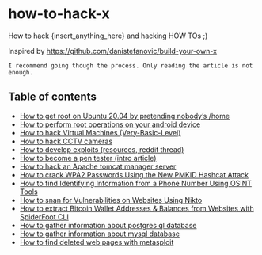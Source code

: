 # how-to-hack-x
How to hack {insert_anything_here} and hacking HOW TOs ;)

Inspired by https://github.com/danistefanovic/build-your-own-x

```
I recommend going though the process. Only reading the article is not enough. 
```

## Table of contents

* [How to get root on Ubuntu 20.04 by pretending nobody’s /home](https://securitylab.github.com/research/Ubuntu-gdm3-accountsservice-LPE)
* [How to perform root operations on your android device](https://mutsinzi.com/installing-sudo-on-android/)
* [How to hack Virtual Machines (Very-Basic-Level)](http://www.hacker.org/hvm/)
* [How to hack CCTV cameras](https://learncctv.com/how-to-hack-cctv-camera/)
* [How to develop exploits (resources, reddit thread)](https://www.reddit.com/r/ExploitDev/comments/fk7kpw/learn_exploit_dev_while_selfisolating/)
* [How to become a pen tester (intro article) ](https://www.corelan.be/index.php/2015/10/13/how-to-become-a-pentester/)
* [How to hack an Apache tomcat manager server](https://www.hackingarticles.in/multiple-ways-to-exploit-tomcat-manager/)
* [How to crack WPA2 Passwords Using the New PMKID Hashcat Attack](https://null-byte.wonderhowto.com/how-to/hack-wi-fi-cracking-wpa2-passwords-using-new-pmkid-hashcat-attack-0189379/)
* [How to find Identifying Information from a Phone Number Using OSINT Tools](https://null-byte.wonderhowto.com/how-to/find-identifying-information-from-phone-number-using-osint-tools-0195472/)
* [How to snan for Vulnerabilities on Websites Using Nikto](https://null-byte.wonderhowto.com/how-to/scan-for-vulnerabilities-any-website-using-nikto-0151729/)
* [How to extract Bitcoin Wallet Addresses & Balances from Websites with SpiderFoot CLI](https://null-byte.wonderhowto.com/how-to/extract-bitcoin-wallet-addresses-balances-from-websites-with-spiderfoot-cli-0238107/)
* [How to gather information about postgres ql database](https://null-byte.wonderhowto.com/how-to/gather-information-postgresql-databases-with-metasploit-0218317/)
* [How to gather information about mysql database](https://null-byte.wonderhowto.com/how-to/enumerate-mysql-databases-with-metasploit-0203485/)
* [How to find deleted web pages with metasploit](https://null-byte.wonderhowto.com/how-to/hack-like-pro-metasploit-for-aspiring-hacker-part-10-finding-deleted-webpages-0165555/)
